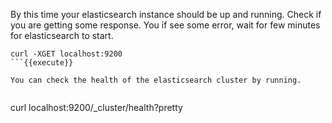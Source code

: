 By this time your elasticsearch instance should be up and running. Check if you are getting some response. You if see some error, wait for few minutes for elasticsearch to start.

```
curl -XGET localhost:9200
```{{execute}}

You can check the health of the elasticsearch cluster by running.


```
curl localhost:9200/_cluster/health?pretty
```{{execute}}

